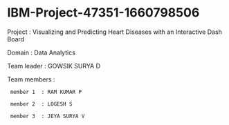 # IBM-Project-47351-1660798506
Project : Visualizing and Predicting Heart Diseases with an Interactive Dash Board


Domain : Data Analytics


Team leader    :  GOWSIK SURYA D


Team members   : 
     
     member 1  : RAM KUMAR P
     
     member 2  : LOGESH S
     
     member 3  : JEYA SURYA V
